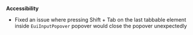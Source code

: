 **Accessibility**

- Fixed an issue where pressing Shift + Tab on the last tabbable element inside `EuiInputPopover` popover would close the popover unexpectedly
